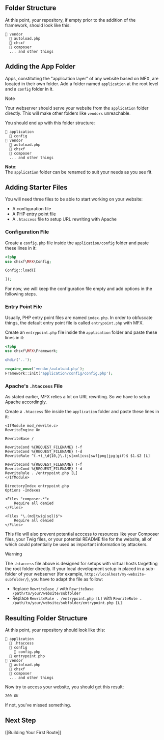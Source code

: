 ## Folder Structure

At this point, your repository, if empty prior to the addition of the framework, should look like this:

```
📁 vendor
  📄 autoload.php
  📁 chsxf
  📁 composer
  ... and other things
```

## Adding the App Folder

Apps, constituting the "application layer" of any website based on MFX, are located in their own folder. Add a folder named `application` at the root level and a `config` folder in it.

> [!NOTE]
> Your webserver should serve your website from the `application` folder directly. This will make other folders like `vendors` unreachable.

You should end up with this folder structure:

```
📁 application
  📁 config
📁 vendor
  📄 autoload.php
  📁 chsxf
  📁 composer
  ... and other things
```

**Note:**\
The `application` folder can be renamed to suit your needs as you see fit.

## Adding Starter Files

You will need three files to be able to start working on your website:

- A configuration file
- A PHP entry point file
- A `.htaccess` file to setup URL rewriting with Apache

### Configuration File

Create a `config.php` file inside the `application/config` folder and paste these lines in it:

```php
<?php
use chsxf\MFX\Config;

Config::load([

]);
```

For now, we will keep the configuration file empty and add options in the following steps.

### Entry Point File

Usually, PHP entry point files are named `index.php`. In order to obfuscate things, the default entry point file is called `entrypoint.php` with MFX.

Create an `entrypoint.php` file inside the `application` folder and paste these lines in it:

```php
<?php
use chsxf\MFX\Framework;

chdir('..');

require_once('vendor/autoload.php');
Framework::init('application/config/config.php');
```

### Apache's `.htaccess` File

As stated earlier, MFX relies a lot on URL rewriting. So we have to setup Apache accordingly.

Create a `.htaccess` file inside the `application` folder and paste these lines in it:

```
<IfModule mod_rewrite.c>
RewriteEngine On

RewriteBase /

RewriteCond %{REQUEST_FILENAME} !-f
RewriteCond %{REQUEST_FILENAME} !-d
RewriteRule ^(.+)_\d{10,}\.(js|xml|css|swf|png|jpg|gif)$ $1.$2 [L]

RewriteCond %{REQUEST_FILENAME} !-f
RewriteCond %{REQUEST_FILENAME} !-d
RewriteRule . /entrypoint.php [L]
</IfModule>

DirectoryIndex entrypoint.php
Options -Indexes

<Files "composer.*">
    Require all denied
</Files>

<Files "\.(md|twig|sql)$">
    Require all denied
</Files>
```

This file will also prevent potential acccess to resources like your Composer files, your Twig files, or your potential README file for the website, all of which could potentially be used as important information by attackers.

> [!WARNING]
> The `.htaccess` file above is designed for setups with virtual hosts targetting the root folder directly. If your local development setup in placed in a sub-folder of your webserver (for example, `http://localhost/my-website-subfolder/`), you have to adapt the file as follow:
>
> - Replace `RewriteBase /` with `RewriteBase /path/to/your/website/subfolder`
> - Replace `RewriteRule . /entrypoint.php [L]` with `RewriteRule . /path/to/your/website/subfolder/entrypoint.php [L]`

## Resulting Folder Structure

At this point, your repository should look like this:

```
📁 application
  📄 .htaccess
  📁 config
    📄 config.php
  📄 entrypoint.php
📁 vendor
  📄 autoload.php
  📁 chsxf
  📁 composer
  ... and other things
```

Now try to access your website, you should get this result:

```
200 OK
```

If not, you've missed something.

## Next Step

[[Building Your First Route]]
